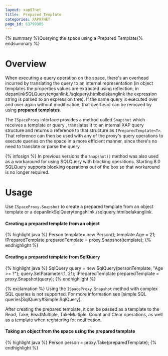 ```yaml
---
layout: xap97net
title:  Prepared Template
categories: XAP97NET
page_id: 63799305
---
```



{% summary %}Querying the space using a Prepared Template{% endsummary %}


# Overview

When executing a query operation on the space, there's an overhead incurred by translating the query to an internal representation (in object templates the properties values are extracted using reflection, in depanlinkSQLQuerytengahlink./sqlquery.htmlbelakanglink the expression string is parsed to an expression tree). If the same query is executed over and over again without modification, that overhead can be removed by using **prepared templates**.

The `ISpaceProxy` interface provides a method called `Snapshot` which receives a template or query , translates it to an internal XAP query structure and returns a reference to that structure as `IPreparedTemplate<T>`. That reference can then be used with any of the proxy's query operations to execute queries on the space in a more efficient manner, since there's no need to translate or parse the query.

{% infosign %} In previous versions the `Snapshot()` method was also used as a workaround for using SQLQuery with blocking operations. Starting 8.0 SQLQuery supports blocking operations out of the box so that workaround is no longer required.

# Usage

Use `ISpaceProxy.Snapshot` to create a prepared template from an object template or a depanlinkSqlQuerytengahlink./sqlquery.htmlbelakanglink.

#### Creating a prepared template from an object


{% highlight java %}
Person template= new Person();
template.Age = 21;
IPreparedTemplate<Person> preparedTemplate = proxy.Snapshot(template);
{% endhighlight %}


#### Creating a prepared template from SqlQuery


{% highlight java %}
SqlQuery<Person> query = new SqlQuery<Person>(personTemplate, "Age >= ?");
query.SetParameter(1, 21);
IPreparedTemplate<Person> preparedTemplate = proxy.Snapshot(query);
{% endhighlight %}


{% exclamation %} Using the `ISpaceProxy.Snapshot` method with complex SQL queries is not supported. For more information see [simple SQL queries|SqlQuery#Simple SqlQuery].

After creating the prepared template, it can be passed as a template to the Read, Take, ReadMultiple, TakeMultiple, Count and Clear operations, as well as a template when registering for notification.

#### Taking an object from the space using the prepared template


{% highlight java %}
Person person = proxy.Take(preparedTemplate);
{% endhighlight %}

